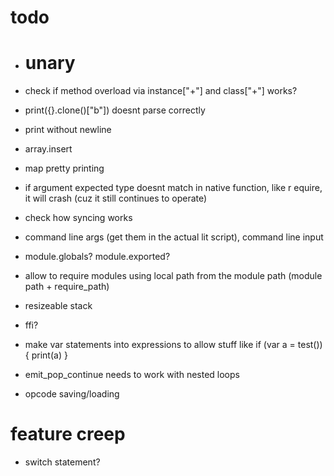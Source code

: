 # todo

* # unary
* check if method overload via instance["+"] and class["+"] works?
* print({}.clone()["b"]) doesnt parse correctly
* print without newline
* array.insert
* map pretty printing
* if argument expected type doesnt match in native function, like r  equire, it will crash (cuz it still continues to operate)
* check how syncing works
* command line args (get them in the actual lit script), command line input
* module.globals? module.exported?
* allow to require modules using local path from the module path (module path + require_path)
* resizeable stack
* ffi?

* make var statements into expressions to allow stuff like if (var a = test()) { print(a) }
* emit_pop_continue needs to work with nested loops
* opcode saving/loading

# feature creep

* switch statement?
